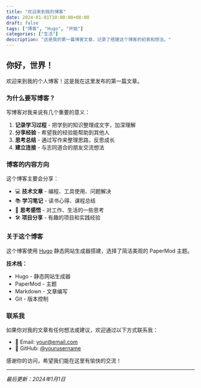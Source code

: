 ```yaml
---
title: "欢迎来到我的博客"
date: 2024-01-01T10:00:00+08:00
draft: false
tags: ["博客", "Hugo", "开始"]
categories: ["生活"]
description: "这是我的第一篇博客文章，记录了搭建这个博客的初衷和想法。"
---
```


## 你好，世界！

欢迎来到我的个人博客！这是我在这里发布的第一篇文章。

### 为什么要写博客？

写博客对我来说有几个重要的意义：

1. **记录学习过程** - 把学到的知识整理成文字，加深理解
2. **分享经验** - 希望我的经验能帮助到其他人
3. **思考总结** - 通过写作来整理思路，反思成长
4. **建立连接** - 与志同道合的朋友交流想法

### 博客的内容方向

这个博客主要会分享：

- 💻 **技术文章** - 编程、工具使用、问题解决
- 📚 **学习笔记** - 读书心得、课程总结
- 🤔 **思考感悟** - 对工作、生活的一些思考
- 🛠️ **项目分享** - 有趣的项目和实践经验

### 关于这个博客

这个博客使用 [Hugo](https://gohugo.io/) 静态网站生成器搭建，选择了简洁美观的 PaperMod 主题。

**技术栈：**
- Hugo - 静态网站生成器
- PaperMod - 主题
- Markdown - 文章编写
- Git - 版本控制

### 联系我

如果你对我的文章有任何想法或建议，欢迎通过以下方式联系我：

- 📧 Email: your@email.com
- 🐙 GitHub: [@yourusername](https://github.com/yourusername)

感谢你的访问，希望我们能在这里有愉快的交流！

---

*最后更新：2024年1月1日*